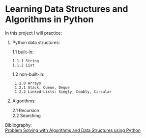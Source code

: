 # Learning Data Structures and Algorithms in Python

In this project I will practice:

1. Python data structures:  

    1.1 built-in:

       1.1.1 String  
       1.1.2 List

    1.2 non-built-in:

        1.2.0 Arrays
        1.2.1 Stack, Queue, Deque
        1.2.2 Linked-Lists: Singly, Doubly, Circular
   
2. Algorithms:  

    2.1 Recursion  
    2.2 Searching

Bibliography:  
[Problem Solving with Algorithms and Data Structures using Python](https://runestone.academy/runestone/books/published/pythonds/index.html)





